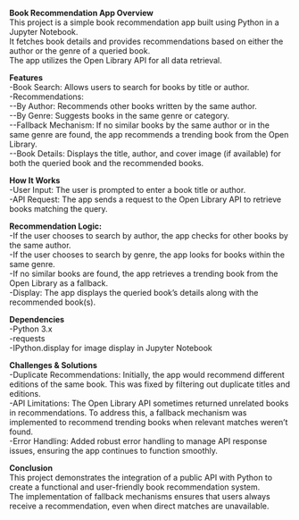 **Book Recommendation App Overview**<br>
This project is a simple book recommendation app built using Python in a Jupyter Notebook.<br> It fetches book details and provides recommendations based on either the author or the genre of a queried book.<br> The app utilizes the Open Library API for all data retrieval.

**Features**<br>
-Book Search: Allows users to search for books by title or author. <br>
-Recommendations: <br>
--By Author: Recommends other books written by the same author.<br>
--By Genre: Suggests books in the same genre or category. <br>
--Fallback Mechanism: If no similar books by the same author or in the same genre are found, the app recommends a trending book from the Open Library. <br>
--Book Details: Displays the title, author, and cover image (if available) for both the queried book and the recommended books.

**How It Works**<br>
-User Input: The user is prompted to enter a book title or author.<br>
-API Request: The app sends a request to the Open Library API to retrieve books matching the query.

**Recommendation Logic:**<br>
-If the user chooses to search by author, the app checks for other books by the same author.<br>
-If the user chooses to search by genre, the app looks for books within the same genre.<br>
-If no similar books are found, the app retrieves a trending book from the Open Library as a fallback.<br>
-Display: The app displays the queried book’s details along with the recommended book(s).

**Dependencies**<br>
-Python 3.x<br>
-requests<br>
-IPython.display for image display in Jupyter Notebook<br>

**Challenges & Solutions**<br>
-Duplicate Recommendations: Initially, the app would recommend different editions of the same book. This was fixed by filtering out duplicate titles and editions.<br>
-API Limitations: The Open Library API sometimes returned unrelated books in recommendations. To address this, a fallback mechanism was implemented to recommend trending books when relevant matches weren’t found.<br>
-Error Handling: Added robust error handling to manage API response issues, ensuring the app continues to function smoothly.<br>

**Conclusion**<br>
This project demonstrates the integration of a public API with Python to create a functional and user-friendly book recommendation system. <br> The implementation of fallback mechanisms ensures that users always receive a recommendation, even when direct matches are unavailable.
